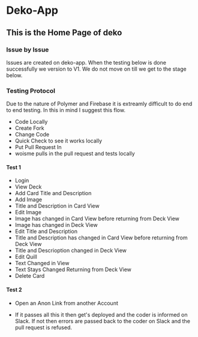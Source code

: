 # Deko-App
## This is the Home Page of deko

### Issue by Issue
Issues are created on deko-app. When the testing below is done successfully we version to V1. We do not move on till we get to the stage below.

### Testing Protocol

Due to the nature of Polymer and Firebase it is extreamly difficult to do end to end testing. In this in mind I suggest this flow.

* Code Locally
* Create Fork
* Change Code
* Quick Check to see it works locally
* Put Pull Request In
* woisme pulls in the pull request and tests locally

#### Test 1
  - Login
  - View Deck
  - Add Card Title and Description
  - Add Image
  - Title and Description in Card View
  - Edit Image
  - Image has changed in Card View before returning from Deck View
  - Image has changed in Deck View
  - Edit Title and Description
  - Title and Description has changed in Card View before returning from Deck View
  - Title and Descrioption changed in Deck View
  - Edit Quill
  - Text Changed in View
  - Text Stays Changed Returning from Deck View
  - Delete Card

#### Test 2
  - Open an Anon Link from another Account



* If it passes all this it then get's deployed and the coder is informed on Slack. If not then errors are passed back to the coder on Slack and the pull request is refused.

